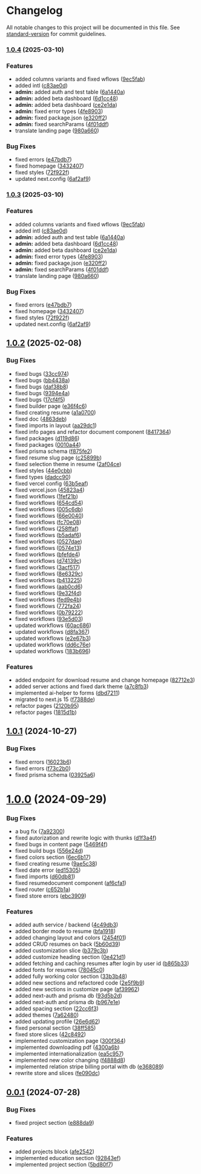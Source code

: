 # Changelog

All notable changes to this project will be documented in this file. See [standard-version](https://github.com/conventional-changelog/standard-version) for commit guidelines.

### [1.0.4](https://github.com/svyatoslavw/cv-editor/compare/v1.0.2...v1.0.4) (2025-03-10)


### Features

* added columns variants and fixed wflows ([9ec5fab](https://github.com/svyatoslavw/cv-editor/commit/9ec5fab1f00b055fb502f7325f2d7766fed60a12))
* added intl ([c83ae0d](https://github.com/svyatoslavw/cv-editor/commit/c83ae0dba19b3a94dc9186ada1259ce0ea79543a))
* **admin:** added auth and test table ([6a1440a](https://github.com/svyatoslavw/cv-editor/commit/6a1440ad6644954bf34d2352cb345d3b4067603e))
* **admin:** added beta dashboard ([6d1cc48](https://github.com/svyatoslavw/cv-editor/commit/6d1cc48b8f7b56d8a656d486d7200e62fcb4a71b))
* **admin:** added beta dashboard ([ce2e1da](https://github.com/svyatoslavw/cv-editor/commit/ce2e1da485c36cfe253b54882da4fc5c5cf991a3))
* **admin:** fixed error types ([4fe8903](https://github.com/svyatoslavw/cv-editor/commit/4fe8903858cae6f6caf8a249ef253c5abcdd1b47))
* **admin:** fixed package.json ([e320ff2](https://github.com/svyatoslavw/cv-editor/commit/e320ff2f62dcd18462a1f8ebb631329ed8936454))
* **admin:** fixed searchParams ([4f01ddf](https://github.com/svyatoslavw/cv-editor/commit/4f01ddf2a652041a83705fce9e46288996b54c43))
* translate landing page ([980a660](https://github.com/svyatoslavw/cv-editor/commit/980a660fca096c512e6b4e2fbe175782ae662ea3))


### Bug Fixes

* fixed errors ([e47bdb7](https://github.com/svyatoslavw/cv-editor/commit/e47bdb7cab6478b6316e08a51d1a478dda3ef69d))
* fixed homepage ([3432407](https://github.com/svyatoslavw/cv-editor/commit/3432407604e32ce3972812dd3f86a64a2fe8e7ee))
* fixed styles ([72f922f](https://github.com/svyatoslavw/cv-editor/commit/72f922f68c76eb6cf5d5e905134b447ce08ce279))
* updated next.config ([6af2af9](https://github.com/svyatoslavw/cv-editor/commit/6af2af947ddfd28eda98313442499c357672bfd0))

### [1.0.3](https://github.com/svyatoslavw/cv-editor/compare/v1.0.2...v1.0.3) (2025-03-10)


### Features

* added columns variants and fixed wflows ([9ec5fab](https://github.com/svyatoslavw/cv-editor/commit/9ec5fab1f00b055fb502f7325f2d7766fed60a12))
* added intl ([c83ae0d](https://github.com/svyatoslavw/cv-editor/commit/c83ae0dba19b3a94dc9186ada1259ce0ea79543a))
* **admin:** added auth and test table ([6a1440a](https://github.com/svyatoslavw/cv-editor/commit/6a1440ad6644954bf34d2352cb345d3b4067603e))
* **admin:** added beta dashboard ([6d1cc48](https://github.com/svyatoslavw/cv-editor/commit/6d1cc48b8f7b56d8a656d486d7200e62fcb4a71b))
* **admin:** added beta dashboard ([ce2e1da](https://github.com/svyatoslavw/cv-editor/commit/ce2e1da485c36cfe253b54882da4fc5c5cf991a3))
* **admin:** fixed error types ([4fe8903](https://github.com/svyatoslavw/cv-editor/commit/4fe8903858cae6f6caf8a249ef253c5abcdd1b47))
* **admin:** fixed package.json ([e320ff2](https://github.com/svyatoslavw/cv-editor/commit/e320ff2f62dcd18462a1f8ebb631329ed8936454))
* **admin:** fixed searchParams ([4f01ddf](https://github.com/svyatoslavw/cv-editor/commit/4f01ddf2a652041a83705fce9e46288996b54c43))
* translate landing page ([980a660](https://github.com/svyatoslavw/cv-editor/commit/980a660fca096c512e6b4e2fbe175782ae662ea3))


### Bug Fixes

* fixed errors ([e47bdb7](https://github.com/svyatoslavw/cv-editor/commit/e47bdb7cab6478b6316e08a51d1a478dda3ef69d))
* fixed homepage ([3432407](https://github.com/svyatoslavw/cv-editor/commit/3432407604e32ce3972812dd3f86a64a2fe8e7ee))
* fixed styles ([72f922f](https://github.com/svyatoslavw/cv-editor/commit/72f922f68c76eb6cf5d5e905134b447ce08ce279))
* updated next.config ([6af2af9](https://github.com/svyatoslavw/cv-editor/commit/6af2af947ddfd28eda98313442499c357672bfd0))

## [1.0.2](https://github.com/svyatoslavw/cv-editor/compare/v1.0.1...v1.0.2) (2025-02-08)


### Bug Fixes

* fixed bugs ([33cc974](https://github.com/svyatoslavw/cv-editor/commit/33cc9742925414e0c6cfd33627263f65dced7bfe))
* fixed bugs ([bb4438a](https://github.com/svyatoslavw/cv-editor/commit/bb4438ad7ad6487d7530256878d2caa2449db7b5))
* fixed bugs ([daf38b8](https://github.com/svyatoslavw/cv-editor/commit/daf38b8419728e3fde2f552faae568be339d8424))
* fixed bugs ([9394e4a](https://github.com/svyatoslavw/cv-editor/commit/9394e4ad8495f43332e0182f961c86f9e337a431))
* fixed bugs ([17cf4f5](https://github.com/svyatoslavw/cv-editor/commit/17cf4f5c1b732320884bf950dd23747441009839))
* fixed builder page ([e36f4c6](https://github.com/svyatoslavw/cv-editor/commit/e36f4c66f29ff131c1138ce40b725f887d4ab70c))
* fixed creating resume ([a1a0700](https://github.com/svyatoslavw/cv-editor/commit/a1a0700ab8dbf3e0099f506f4d1db5eddbc698cb))
* fixed doc ([4863deb](https://github.com/svyatoslavw/cv-editor/commit/4863deb96ea89092dacc77ae9df3ba20ada1ccab))
* fixed imports in layout ([aa29dc1](https://github.com/svyatoslavw/cv-editor/commit/aa29dc1bfe881316c1ea59baa1670c5f6b6a8154))
* fixed info pages and refactor document component ([8417364](https://github.com/svyatoslavw/cv-editor/commit/8417364c0577d5eab9d764e1d3c87f0c2e651119))
* fixed packages ([d119d86](https://github.com/svyatoslavw/cv-editor/commit/d119d86228f6b63a5c3ac59f3a6d8ff8d740c30e))
* fixed packages ([0010a44](https://github.com/svyatoslavw/cv-editor/commit/0010a443ec0b61a97613ccbee7218e83ea0eb418))
* fixed prisma schema ([f875fe2](https://github.com/svyatoslavw/cv-editor/commit/f875fe2eb79ef1eab2edd0596512a018dd4826fe))
* fixed resume slug page ([c25899b](https://github.com/svyatoslavw/cv-editor/commit/c25899bccc58964539d09bde66bc83342f4d1de4))
* fixed selection theme in resume ([2af04ce](https://github.com/svyatoslavw/cv-editor/commit/2af04ce50789850a5d0970eb8cde3a0d2fedde56))
* fixed styles ([44e0cbb](https://github.com/svyatoslavw/cv-editor/commit/44e0cbb0711464223520deb6da8b52e82d3d49bc))
* fixed types ([dadcc90](https://github.com/svyatoslavw/cv-editor/commit/dadcc9071004185bd7c81427f957c87b49edd318))
* fixed vercel config ([63b5eaf](https://github.com/svyatoslavw/cv-editor/commit/63b5eafef7a5a1ebdc678bd85f434bb9cd6b0734))
* fixed vercel.json ([45823a4](https://github.com/svyatoslavw/cv-editor/commit/45823a4242a9b577fcd3131236abecb217b9dcab))
* fixed workflows ([1fef21b](https://github.com/svyatoslavw/cv-editor/commit/1fef21bdba36612636bf79f52d32f16fccc78a33))
* fixed workflows ([654cd54](https://github.com/svyatoslavw/cv-editor/commit/654cd540021c49a0ee000e3645b9f34b75d9c140))
* fixed workflows ([005c6db](https://github.com/svyatoslavw/cv-editor/commit/005c6dba5f4b64486d402bd43ef80d869ff9b950))
* fixed workflows ([66e0040](https://github.com/svyatoslavw/cv-editor/commit/66e004001d9bb54a9c3846bd609c3453905ca1a9))
* fixed workflows ([fc70e08](https://github.com/svyatoslavw/cv-editor/commit/fc70e08189c52809631c1787e8d61a4676f6488c))
* fixed workflows ([258ffaf](https://github.com/svyatoslavw/cv-editor/commit/258ffaf8b703ddd7fe2bce1fe1e2faf135a108c8))
* fixed workflows ([b5adaf6](https://github.com/svyatoslavw/cv-editor/commit/b5adaf69fad879b3e6848724531b8c4143519169))
* fixed workflows ([0527dae](https://github.com/svyatoslavw/cv-editor/commit/0527dae94359afc49b6ee6d0c4b0d1cb7f9f109e))
* fixed workflows ([0574e13](https://github.com/svyatoslavw/cv-editor/commit/0574e13613697c8dff43deba54c20e97b44ed7a8))
* fixed workflows ([bfefde4](https://github.com/svyatoslavw/cv-editor/commit/bfefde4c7c6e7e6d33a780f30a891ae02cd3e9b3))
* fixed workflows ([d74139c](https://github.com/svyatoslavw/cv-editor/commit/d74139c5399ac7f126cd45ce4c3364351538bd81))
* fixed workflows ([3acf517](https://github.com/svyatoslavw/cv-editor/commit/3acf517299fd342c99fa7edbdb334a49a6a3ed9f))
* fixed workflows ([8e6329c](https://github.com/svyatoslavw/cv-editor/commit/8e6329c293d78a6c35f9dfbb8baaeb8f4e5672fd))
* fixed workflows ([b413225](https://github.com/svyatoslavw/cv-editor/commit/b413225ff3f630f29581fcf7dc125109e778056c))
* fixed workflows ([aab0cd6](https://github.com/svyatoslavw/cv-editor/commit/aab0cd660a2384a8f9c972b22414708ecbcadb71))
* fixed workflows ([9e32f4d](https://github.com/svyatoslavw/cv-editor/commit/9e32f4db9d27185e82f2a11853ae03e2beeee7be))
* fixed workflows ([fed9e4b](https://github.com/svyatoslavw/cv-editor/commit/fed9e4bf7f50c885e288e8aaa336e8c54c9a3d81))
* fixed workflows ([772fa24](https://github.com/svyatoslavw/cv-editor/commit/772fa24f076badaa2dbc5d061c1360bc58b0ffc6))
* fixed workflows ([0b79222](https://github.com/svyatoslavw/cv-editor/commit/0b79222ad335f429fcf7225ca8da5077f6452273))
* fixed workflows ([93e5d03](https://github.com/svyatoslavw/cv-editor/commit/93e5d03caeb39b2e99416118a5952a2d9da96754))
* updated workflows ([60ac686](https://github.com/svyatoslavw/cv-editor/commit/60ac68633ec48ff917354a1775ec8f796012996c))
* updated workflows ([d8fa367](https://github.com/svyatoslavw/cv-editor/commit/d8fa367cbb9a595f5785a378607505eb8dc6b8aa))
* updated workflows ([e2e67b3](https://github.com/svyatoslavw/cv-editor/commit/e2e67b3fd63c49f7526c650a7c62f026d5448867))
* updated workflows ([dd6c76e](https://github.com/svyatoslavw/cv-editor/commit/dd6c76e26e8ea7cb3cf357ca371c084af05079ea))
* updated workflows ([183b696](https://github.com/svyatoslavw/cv-editor/commit/183b69675622588d4c81c9f8451d968ce979d77a))


### Features

* added endpoint for download resume and change homepage ([82712e3](https://github.com/svyatoslavw/cv-editor/commit/82712e32341dcf08c807c4dd480c9af3855012b9))
* added server actions and fixed dark theme ([a7c8fb3](https://github.com/svyatoslavw/cv-editor/commit/a7c8fb3aa7fd5506beebb876be161dcc6be319b8))
* implemented ai-helper to forms ([dbd7211](https://github.com/svyatoslavw/cv-editor/commit/dbd7211d4a8e1df5a7f580fab057b83a4e5b03ab))
* migrated to next.js 15 ([f7388de](https://github.com/svyatoslavw/cv-editor/commit/f7388de5af5c1b8a2f873066df8c420b764f7c58))
* refactor pages ([2120b95](https://github.com/svyatoslavw/cv-editor/commit/2120b952a1edefb73e3e64c5f29ee75a494ebf67))
* refactor pages ([1815d1b](https://github.com/svyatoslavw/cv-editor/commit/1815d1b8cb5737a4cae2cf5ecc74b2e17d2d0f2f))



## [1.0.1](https://github.com/svyatoslavw/cv-editor/compare/v1.0.0...v1.0.1) (2024-10-27)


### Bug Fixes

* fixed errors ([16023b6](https://github.com/svyatoslavw/cv-editor/commit/16023b6ae1f04e8b77c7e3e23dfef2a24c7e4228))
* fixed errors ([f73c2b0](https://github.com/svyatoslavw/cv-editor/commit/f73c2b07dd5bb90fe9303042373f3e82eab89482))
* fixed prisma schema ([03925a6](https://github.com/svyatoslavw/cv-editor/commit/03925a699adbf04712b995c413820a67f7ef2f49))



# [1.0.0](https://github.com/svyatoslavw/cv-editor/compare/v0.0.1...v1.0.0) (2024-09-29)


### Bug Fixes

* a bug fix ([7a92300](https://github.com/svyatoslavw/cv-editor/commit/7a92300f24030369e73579667322af29fec073e8))
* fixed autorization and rewrite logic with thunks ([d1f3a4f](https://github.com/svyatoslavw/cv-editor/commit/d1f3a4f1db83ef59438916e90e0e787995105373))
* fixed bugs in content page ([5469f4f](https://github.com/svyatoslavw/cv-editor/commit/5469f4fda4e3ffb6d71bc7af7edd50abc95089c1))
* fixed build bugs ([556e24d](https://github.com/svyatoslavw/cv-editor/commit/556e24d502c1460e84382de54e70f368b396c036))
* fixed colors section ([6ec6b17](https://github.com/svyatoslavw/cv-editor/commit/6ec6b17206a12355dcbbf0eb82f63a6ffde47ce9))
* fixed creating resume ([9ae5c38](https://github.com/svyatoslavw/cv-editor/commit/9ae5c380ae2e3b9eb60fab2cdd5a8e6872b77440))
* fixed date error ([ed15305](https://github.com/svyatoslavw/cv-editor/commit/ed153053ce506597c9cbe7a76c51ca43ff4a477e))
* fixed imports ([d60db81](https://github.com/svyatoslavw/cv-editor/commit/d60db81f24feb7a6aaacebf905d1af49e137836b))
* fixed resumedocument component ([af6cfa1](https://github.com/svyatoslavw/cv-editor/commit/af6cfa1d5b2530f89edf6569939b02a1d4a73b4c))
* fixed router ([c652b1a](https://github.com/svyatoslavw/cv-editor/commit/c652b1a78cb1397770822fe4d082ba56be7ec182))
* fixed store errors ([ebc3909](https://github.com/svyatoslavw/cv-editor/commit/ebc390936a0410905c4deb4b273e6579a2825f8d))


### Features

* added auth service / backend ([4c49db3](https://github.com/svyatoslavw/cv-editor/commit/4c49db3a747aad1439c7e7262f9725709cfab39d))
* added border mode to resume ([bfa1918](https://github.com/svyatoslavw/cv-editor/commit/bfa1918864e5d403302d829e575628199fb5cc50))
* added changing layout and colors ([2454f01](https://github.com/svyatoslavw/cv-editor/commit/2454f015c66c2a74b9bc9720a4a5f246cb46ad57))
* added CRUD resumes on back ([5b60d39](https://github.com/svyatoslavw/cv-editor/commit/5b60d393748427a780c9c44a2f8ef4539a3122ce))
* added customization slice ([b379c3b](https://github.com/svyatoslavw/cv-editor/commit/b379c3b8987dfa556ba7771b9751455fdea686ac))
* added customize heading section ([0e421d1](https://github.com/svyatoslavw/cv-editor/commit/0e421d168482366e74b4d2c53810ee7875e8167d))
* added fetching and caching resumes after login by user id ([b865b33](https://github.com/svyatoslavw/cv-editor/commit/b865b33b478ac0d5e56357ad89a4e301647a6f9b))
* added fonts for resumes ([78045c0](https://github.com/svyatoslavw/cv-editor/commit/78045c087d0285c6d49a3eeee0a3d464b885c25d))
* added fully working color section ([33b3b48](https://github.com/svyatoslavw/cv-editor/commit/33b3b48a13ceec66794c173c895e031a0adf7c89))
* added new sections and refactored code ([2e5f9b9](https://github.com/svyatoslavw/cv-editor/commit/2e5f9b9772011b04d7ffadad4de2b21d53d2efe9))
* added new sections in customize page ([af39962](https://github.com/svyatoslavw/cv-editor/commit/af39962c8c151a9bbb400c4de3236c126f00d064))
* added next-auth and prisma db ([93d5b2d](https://github.com/svyatoslavw/cv-editor/commit/93d5b2de3041db35a3f22a881bb98da08f409a5b))
* added next-auth and prisma db ([b967e1e](https://github.com/svyatoslavw/cv-editor/commit/b967e1ec15f8c58f49c19b7c45404d1501cb5a02))
* added spacing section ([22cc6f3](https://github.com/svyatoslavw/cv-editor/commit/22cc6f3f1afb57276f709217bc12219d57557917))
* added themes ([7a62480](https://github.com/svyatoslavw/cv-editor/commit/7a62480e78b5e03361d335ff19c16fa50f08ef73))
* added updating profile ([26e6d62](https://github.com/svyatoslavw/cv-editor/commit/26e6d62602684697944b49317a7a70ca1b5cd83b))
* fixed personal section ([38ff585](https://github.com/svyatoslavw/cv-editor/commit/38ff585e87fe2e61d36ce29b1d728adecbcc7ca3))
* fixed store slices ([42c8492](https://github.com/svyatoslavw/cv-editor/commit/42c849203ea159d4c9922699cfdb23d3a4151a65))
* implemented customization page ([300f364](https://github.com/svyatoslavw/cv-editor/commit/300f3643a91be1c1dbb3e3bfe787d7b99a3e5961))
* implemented downloading pdf ([4300a6b](https://github.com/svyatoslavw/cv-editor/commit/4300a6bee97bac1f13e570b6d5cc03a83d917dc6))
* implemented internationalization ([ea5c957](https://github.com/svyatoslavw/cv-editor/commit/ea5c957bb3cbcd2756f7275fc729c39ad4e0f272))
* implemented new color changing ([f4888d8](https://github.com/svyatoslavw/cv-editor/commit/f4888d8a02dc42f4867a0826f1fd69ab18418685))
* implemented relation stripe billing portal with db ([e368089](https://github.com/svyatoslavw/cv-editor/commit/e368089be5e5e2debeada76c98aaaa99ea837ff2))
* rewrite store and slices ([fe090dc](https://github.com/svyatoslavw/cv-editor/commit/fe090dcddc826d77cefaa72f7d81c01350c2bbd7))



## [0.0.1](https://github.com/svyatoslavw/cv-editor/compare/afe2542f08f309fd32f6f451adee2da311792884...v0.0.1) (2024-07-28)


### Bug Fixes

* fixed project section ([e888da9](https://github.com/svyatoslavw/cv-editor/commit/e888da9f2815e3930025685965ae455ab6c16fef))


### Features

* added projects block ([afe2542](https://github.com/svyatoslavw/cv-editor/commit/afe2542f08f309fd32f6f451adee2da311792884))
* implemented education section ([92843ef](https://github.com/svyatoslavw/cv-editor/commit/92843ef0f9ac415d8c332986932292bca1e67417))
* implemented project section ([5bd80f7](https://github.com/svyatoslavw/cv-editor/commit/5bd80f70857578efe049af8e40b475218737eafb))



